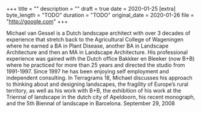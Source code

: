 +++
title = ""
description = ""
draft = true
date = 2020-01-25
[extra]
byte_length = "TODO"
duration = "TODO"
original_date = 2020-01-26
file = "http://google.com"
+++

Michael van Gessel is a Dutch landscape architect with over 3 decades of experience that stretch back to the Agricultural College of Wageningen where he earned a BA in Plant Disease, another BA in Landscape Architecture and then an MA in Landscape Architecture. His professional experience was gained with the Dutch office Bakkker en Bleeker (now B+B) where he practiced for more than 25 years and directed the studio from 1991-1997. Since 1997 he has been enjoying self employment and independent consulting. In Terragrams 18, Michael discusses his approach to thinking about and designing landscapes, the fragility of Europe’s rural territory, as well as his work with B+B, the exhibition of his work at the Triennal of landscape in the dutch city of Apeldoorn, his recent monograph, and the 5th Biennal of landscape in Barcelona. September 29, 2008
